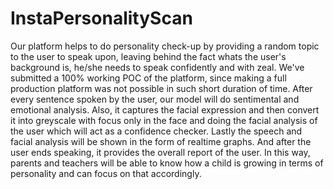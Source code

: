 # InstaPersonalityScan

Our platform helps to do personality check-up by providing a random topic to the user to speak upon, leaving behind the fact whats the user's background is, he/she needs to speak confidently and with zeal. We've submitted a 100% working POC of the platform, since making a full production platform was not possible in such short duration of time. After every sentence spoken by the user, our model will do sentimental and emotional analysis. Also, it captures the facial expression and then convert it into greyscale with focus only in the face and doing the facial analysis of the user which will act as a confidence checker. Lastly the speech and facial analysis will be shown in the form of realtime graphs. And after the user ends speaking, it provides the overall report of the user. In this way, parents and teachers will be able to know how a child is growing in terms of personality and can focus on that accordingly.



